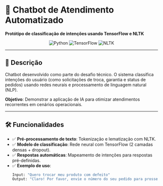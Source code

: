 # 🤖 Chatbot de Atendimento Automatizado
**Protótipo de classificação de intenções usando TensorFlow e NLTK**  

<div align="center">
  <img src="https://img.shields.io/badge/Python-3.8%2B-blue?logo=python" alt="Python">
  <img src="https://img.shields.io/badge/TensorFlow-2.10-orange?logo=tensorflow" alt="TensorFlow">
  <img src="https://img.shields.io/badge/NLTK-3.7-lightgrey?logo=nltk" alt="NLTK">
</div>

---

## 📝 **Descrição**  
Chatbot desenvolvido como parte do desafio técnico. O sistema classifica intenções do usuário (como solicitações de troca, garantia e status de pedidos) usando redes neurais e processamento de linguagem natural (NLP).  

**Objetivo**: Demonstrar a aplicação de IA para otimizar atendimentos recorrentes em cenários operacionais.  

---

## 🛠️ **Funcionalidades**  
- ✅ **Pré-processamento de texto**: Tokenização e lematização com NLTK.  
- ✅ **Modelo de classificação**: Rede neural com TensorFlow (2 camadas densas + dropout).  
- ✅ **Respostas automáticas**: Mapeamento de intenções para respostas pré-definidas.  
- ✅ **Exemplo de uso**:  
  ```python
  Input: "Quero trocar meu produto com defeito"
  Output: "Claro! Por favor, envie o número do seu pedido para prosseguirmos com a troca."
